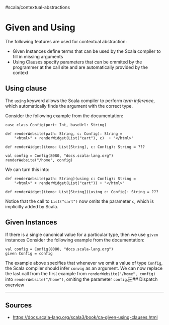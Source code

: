 #scala/contextual-abstractions

# Given and Using
The following features are used for contextual abstraction:
* Given Instances define terms that can be used by the Scala compiler to fill in missing arguments
* Using Clauses specify parameters that can be ommited by the programmer at the call site and are automatically provided by the context

## Using clause

The `using` keyword allows the Scala compiler to perform *term inference*, which automatically finds the argument with the correct type.

Consider the following example from the documentation:
```
case class Config(port: Int, baseUrl: String)

def renderWebsite(path: String, c: Config): String =
    "<html>" + renderWidget(List("cart"), c)  + "</html>"

def renderWidget(items: List[String], c: Config): String = ???

val config = Config(8080, "docs.scala-lang.org")
renderWebsite("/home", config)
```

We can turn this into:
```
def renderWebsite(path: String)(using c: Config): String =
    "<html>" + renderWidget(List("cart")) + "</html>"

def renderWidget(items: List[String])(using c: Config): String = ???
```

Notice that the call to `List("cart")` now omits the parameter `c`, which is implicitly added by Scala.

## Given Instances

If there is a single canonical value for a particular type, then we use `given` instances
Consider the following example from the documentation:
```
val config = Config(8080, "docs.scala-lang.org")
given Config = config
```

The example above specifies that whenever we omit a value of type `Config`, the Scala compiler should infer `convig` as an argument.
We can now replace the last call from the first example from `renderWebsite("/home", config)` into `renderWebsite("/home")`, omiting the parameter `config`.￼## Dispatch overview


<hr>

## Sources
- https://docs.scala-lang.org/scala3/book/ca-given-using-clauses.html